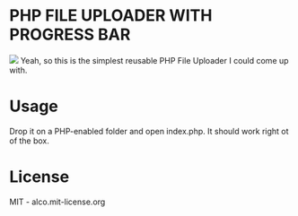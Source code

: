# PHP FILE UPLOADER WITH PROGRESS BAR

![](https://drops.ricardoalcocer.com/drops/uploader_screenshot-cR1X1v8OvC.png)
Yeah, so this is the simplest reusable PHP File Uploader I could come up with.

# Usage

Drop it on a PHP-enabled folder and open index.php.  It should work right ot of the box.

# License

MIT - alco.mit-license.org